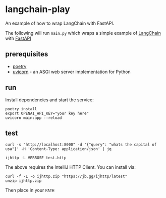 # langchain-play

An example of how to wrap LangChain with FastAPI.

The following will run `main.py` which wraps a simple example of [LangChain](https://langchain.com/) with [FastAPI](https://fastapi.tiangolo.com/)

## prerequisites

* [poetry](https://python-poetry.org/)
* [uvicorn](https://www.uvicorn.org/) - an ASGI web server implementation for Python

## run

Install dependencies and start the service:

```shell
poetry install
export OPENAI_API_KEY="your key here"
uvicorn main:app --reload
```

## test

```shell
curl -s "http://localhost:8000" -d '{"query": "whats the capital of usa"}' -H 'Content-Type: application/json' | jq
```


```shell
ijhttp -L VERBOSE test.http
```

The above requires the IntelliJ HTTP Client. You can install via: 

```shell
curl -f -L -o ijhttp.zip "https://jb.gg/ijhttp/latest"
unzip ijhttp.zip
```

Then place in your `PATH`